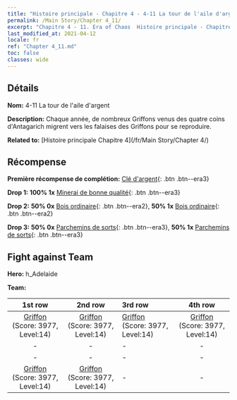```yaml
---
title: "Histoire principale - Chapitre 4 - 4-11 La tour de l'aile d'argent"
permalink: /Main Story/Chapter 4_11/
excerpt: "Chapitre 4 - 11. Era of Chaos  Histoire principale - Chapitre 4_11. 4-11 La tour de l'aile d'argent"
last_modified_at: 2021-04-12
locale: fr
ref: "Chapter 4_11.md"
toc: false
classes: wide
---
```


## Détails

 **Nom:** 4-11 La tour de l'aile d'argent

 **Description:** Chaque année, de nombreux Griffons venus des quatre coins d'Antagarich migrent vers les falaises des Griffons pour se reproduire.

 **Related to:** [Histoire principale Chapitre 4](/fr/Main Story/Chapter 4/)

## Récompense

 **Première récompense de complétion:** [Clé d'argent](/fr/Items/con_693/){: .btn .btn--era3}

 **Drop 1:** **100% 1x** [Minerai de bonne qualité](/fr/Items/mat_12/){: .btn .btn--era3}

 **Drop 2:** **50% 0x** [Bois ordinaire](/fr/Items/mat_7/){: .btn .btn--era2}, **50% 1x** [Bois ordinaire](/fr/Items/mat_7/){: .btn .btn--era2}

 **Drop 3:** **50% 0x** [Parchemins de sorts](/fr/Items/con_694/){: .btn .btn--era3}, **50% 1x** [Parchemins de sorts](/fr/Items/con_694/){: .btn .btn--era3}


## Fight against Team
 **Hero:** h_Adelaide

 **Team:**


  | 1st row | 2nd row | 3rd row | 4th row |
  |:----:|:----:|:----|:----:|
  | [Griffon](/fr/units/Griffin/) (Score: 3977, Level:14)  | [Griffon](/fr/units/Griffin/) (Score: 3977, Level:14)  | [Griffon](/fr/units/Griffin/) (Score: 3977, Level:14)  | [Griffon](/fr/units/Griffin/) (Score: 3977, Level:14)  |
  | - | - | - | - |
  | - | - | - | - |
  | [Griffon](/fr/units/Griffin/) (Score: 3977, Level:14)  | [Griffon](/fr/units/Griffin/) (Score: 3977, Level:14)  | - | - |


